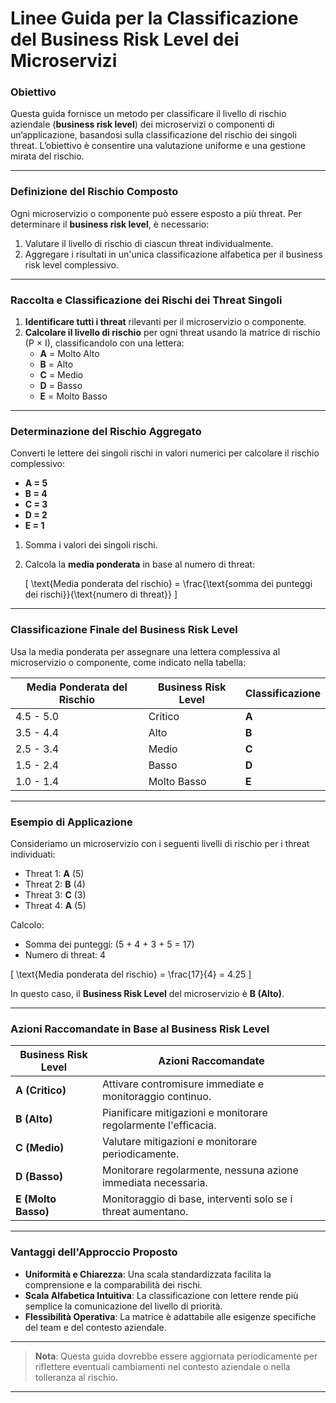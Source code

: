 # Linee Guida per la Classificazione del Business Risk Level dei Microservizi

### Obiettivo

Questa guida fornisce un metodo per classificare il livello di rischio aziendale (**business risk level**) dei microservizi o componenti di un’applicazione, basandosi sulla classificazione del rischio dei singoli threat. L’obiettivo è consentire una valutazione uniforme e una gestione mirata del rischio.

---

### Definizione del Rischio Composto

Ogni microservizio o componente può essere esposto a più threat. Per determinare il **business risk level**, è necessario:

1. Valutare il livello di rischio di ciascun threat individualmente.
2. Aggregare i risultati in un'unica classificazione alfabetica per il business risk level complessivo.

---

### Raccolta e Classificazione dei Rischi dei Threat Singoli

1. **Identificare tutti i threat** rilevanti per il microservizio o componente.
2. **Calcolare il livello di rischio** per ogni threat usando la matrice di rischio (P × I), classificandolo con una lettera:
   - **A** = Molto Alto
   - **B** = Alto
   - **C** = Medio
   - **D** = Basso
   - **E** = Molto Basso

---

### Determinazione del Rischio Aggregato

Converti le lettere dei singoli rischi in valori numerici per calcolare il rischio complessivo:

- **A = 5**
- **B = 4**
- **C = 3**
- **D = 2**
- **E = 1**

1. Somma i valori dei singoli rischi.
2. Calcola la **media ponderata** in base al numero di threat:

   \[
   \text{Media ponderata del rischio} = \frac{\text{somma dei punteggi dei rischi}}{\text{numero di threat}}
   \]

---

### Classificazione Finale del Business Risk Level

Usa la media ponderata per assegnare una lettera complessiva al microservizio o componente, come indicato nella tabella:

| Media Ponderata del Rischio | Business Risk Level | Classificazione |
|-----------------------------|---------------------|-----------------|
| 4.5 - 5.0                   | Critico             | **A**           |
| 3.5 - 4.4                   | Alto                | **B**           |
| 2.5 - 3.4                   | Medio               | **C**           |
| 1.5 - 2.4                   | Basso               | **D**           |
| 1.0 - 1.4                   | Molto Basso         | **E**           |

---

### Esempio di Applicazione

Consideriamo un microservizio con i seguenti livelli di rischio per i threat individuati:

- Threat 1: **A** (5)
- Threat 2: **B** (4)
- Threat 3: **C** (3)
- Threat 4: **A** (5)

Calcolo:

- Somma dei punteggi: \(5 + 4 + 3 + 5 = 17\)
- Numero di threat: 4

\[
\text{Media ponderata del rischio} = \frac{17}{4} = 4.25
\]

In questo caso, il **Business Risk Level** del microservizio è **B (Alto)**.

---

### Azioni Raccomandate in Base al Business Risk Level

| Business Risk Level | Azioni Raccomandate                                            |
|---------------------|----------------------------------------------------------------|
| **A (Critico)**     | Attivare contromisure immediate e monitoraggio continuo.       |
| **B (Alto)**        | Pianificare mitigazioni e monitorare regolarmente l'efficacia. |
| **C (Medio)**       | Valutare mitigazioni e monitorare periodicamente.              |
| **D (Basso)**       | Monitorare regolarmente, nessuna azione immediata necessaria.  |
| **E (Molto Basso)** | Monitoraggio di base, interventi solo se i threat aumentano.   |

---

### Vantaggi dell'Approccio Proposto

- **Uniformità e Chiarezza**: Una scala standardizzata facilita la comprensione e la comparabilità dei rischi.
- **Scala Alfabetica Intuitiva**: La classificazione con lettere rende più semplice la comunicazione del livello di priorità.
- **Flessibilità Operativa**: La matrice è adattabile alle esigenze specifiche del team e del contesto aziendale.

---

> **Nota**: Questa guida dovrebbe essere aggiornata periodicamente per riflettere eventuali cambiamenti nel contesto aziendale o nella tolleranza al rischio.

---
